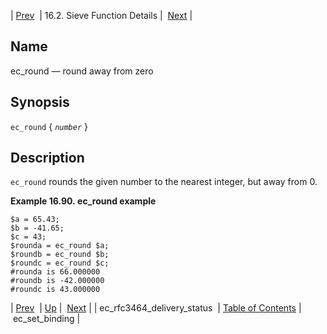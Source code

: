 | [Prev](sieve.ref.ec_rfc3464_delivery_status)  | 16.2. Sieve Function Details |  [Next](sieve.ref.ec_set_binding.php) |

<a name="sieve.ref.ec_round"></a>
## Name

ec_round — round away from zero

## Synopsis

`ec_round` { *`number`* }

<a name="idp30476976"></a>
## Description

`ec_round` rounds the given number to the nearest integer, but away from 0.

<a name="example.ec_round"></a>

**Example 16.90. ec_round example**

```
$a = 65.43;
$b = -41.65;
$c = 43;
$rounda = ec_round $a;
$roundb = ec_round $b;
$roundc = ec_round $c;
#rounda is 66.000000
#roundb is -42.000000
#roundc is 43.000000
```

| [Prev](sieve.ref.ec_rfc3464_delivery_status)  | [Up](sieve.ref.files.php) |  [Next](sieve.ref.ec_set_binding.php) |
| ec_rfc3464_delivery_status  | [Table of Contents](index) |  ec_set_binding |
